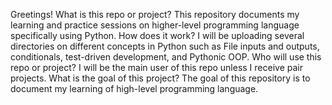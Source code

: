 Greetings!
What is this repo or project?
This repository documents my learning and practice sessions on higher-level
programming language specifically using Python.
How does it work?
I will be uploading several directories on different concepts in Python such as
File inputs and outputs, conditionals, test-driven development, and Pythonic
OOP.
Who will use this repo or project?
I will be the main user of this repo unless I receive pair projects.
What is the goal of this project?
The goal of this repository is to document my learning of high-level
programming language.
